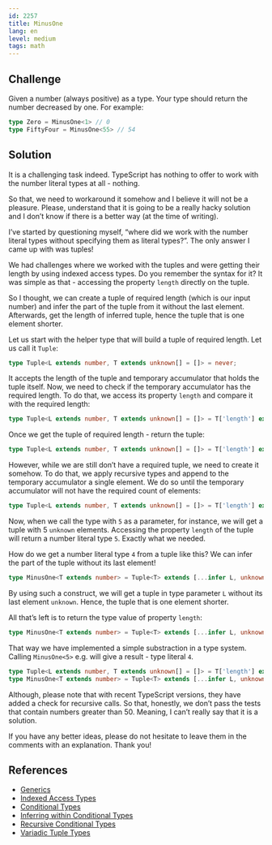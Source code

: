 ```yaml
---
id: 2257
title: MinusOne
lang: en
level: medium
tags: math
---
```


## Challenge

Given a number (always positive) as a type.
Your type should return the number decreased by one.
For example:

```typescript
type Zero = MinusOne<1> // 0
type FiftyFour = MinusOne<55> // 54
```

## Solution

It is a challenging task indeed.
TypeScript has nothing to offer to work with the number literal types at all - nothing.

So that, we need to workaround it somehow and I believe it will not be a pleasure.
Please, understand that it is going to be a really hacky solution and I don’t know if there is a better way (at the time of writing).

I’ve started by questioning myself, “where did we work with the number literal types without specifying them as literal types?”.
The only answer I came up with was tuples!

We had challenges where we worked with the tuples and were getting their length by using indexed access types.
Do you remember the syntax for it?
It was simple as that - accessing the property `length` directly on the tuple.

So I thought, we can create a tuple of required length (which is our input number) and infer the part of the tuple from it without the last element.
Afterwards, get the length of inferred tuple, hence the tuple that is one element shorter.

Let us start with the helper type that will build a tuple of required length.
Let us call it `Tuple`:

```typescript
type Tuple<L extends number, T extends unknown[] = []> = never;
```

It accepts the length of the tuple and temporary accumulator that holds the tuple itself.
Now, we need to check if the temporary accumulator has the required length.
To do that, we access its property `length` and compare it with the required length:

```typescript
type Tuple<L extends number, T extends unknown[] = []> = T['length'] extends L ? never : never;
```

Once we get the tuple of required length - return the tuple:

```typescript
type Tuple<L extends number, T extends unknown[] = []> = T['length'] extends L ? T : never;
```

However, while we are still don’t have a required tuple, we need to create it somehow.
To do that, we apply recursive types and append to the temporary accumulator a single element.
We do so until the temporary accumulator will not have the required count of elements:

```typescript
type Tuple<L extends number, T extends unknown[] = []> = T['length'] extends L ? T : Tuple<L, [...T, unknown]>;
```

Now, when we call the type with `5` as a parameter, for instance, we will get a tuple with 5 `unknown` elements.
Accessing the property `length` of the tuple will return a number literal type `5`.
Exactly what we needed.

How do we get a number literal type `4` from a tuple like this?
We can infer the part of the tuple without its last element!

```typescript
type MinusOne<T extends number> = Tuple<T> extends [...infer L, unknown] ? never : never;
```

By using such a construct, we will get a tuple in type parameter `L` without its last element `unknown`.
Hence, the tuple that is one element shorter.

All that’s left is to return the type value of property `length`:

```typescript
type MinusOne<T extends number> = Tuple<T> extends [...infer L, unknown] ? L['length'] : never;
```

That way we have implemented a simple substraction in a type system.
Calling `MinusOne<5>` e.g. will give a result - type literal `4`.

```typescript
type Tuple<L extends number, T extends unknown[] = []> = T['length'] extends L ? T : Tuple<L, [...T, unknown]>;
type MinusOne<T extends number> = Tuple<T> extends [...infer L, unknown] ? L['length'] : never;
```

Although, please note that with recent TypeScript versions, they have added a check for recursive calls.
So that, honestly, we don’t pass the tests that contain numbers greater than 50.
Meaning, I can’t really say that it is a solution.

If you have any better ideas, please do not hesitate to leave them in the comments with an explanation.
Thank you!

## References

- [Generics](https://www.typescriptlang.org/docs/handbook/2/generics.html)
- [Indexed Access Types](https://www.typescriptlang.org/docs/handbook/2/indexed-access-types.html)
- [Conditional Types](https://www.typescriptlang.org/docs/handbook/2/conditional-types.html)
- [Inferring within Conditional Types](https://www.typescriptlang.org/docs/handbook/2/conditional-types.html#inferring-within-conditional-types)
- [Recursive Conditional Types](https://www.typescriptlang.org/docs/handbook/release-notes/typescript-4-1.html#recursive-conditional-types)
- [Variadic Tuple Types](https://www.typescriptlang.org/docs/handbook/release-notes/typescript-4-0.html#variadic-tuple-types)
